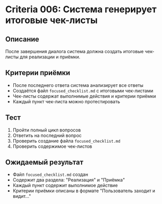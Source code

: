 # Criteria 006: Система генерирует итоговые чек-листы

## Описание
После завершения диалога система должна создать итоговые чек-листы для реализации и приёмки.

## Критерии приёмки
- После последнего ответа система анализирует все ответы
- Создаётся файл `focused_checklist.md` с итоговыми чек-листами
- Чек-листы содержат выполнимые действия и критерии приёмки
- Каждый пункт чек-листа можно протестировать

## Тест
1. Пройти полный цикл вопросов
2. Ответить на последний вопрос
3. Проверить создание файла `focused_checklist.md`
4. Проверить содержимое чек-листов

## Ожидаемый результат
- Файл `focused_checklist.md` создан
- Содержит два раздела: "Реализация" и "Приёмка"
- Каждый пункт содержит выполнимое действие
- Критерии приёмки описаны в формате "Пользователь заходит и видит..."
